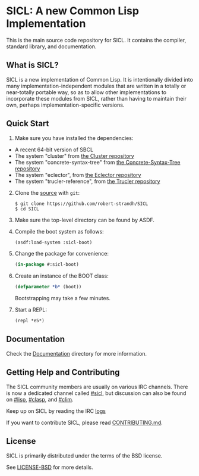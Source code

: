 
# SICL: A new Common Lisp Implementation

This is the main source code repository for SICL. It contains the
compiler, standard library, and documentation.

## What is SICL?

SICL is a new implementation of Common Lisp. It is intentionally
divided into many implementation-independent modules that are written
in a totally or near-totally portable way, so as to allow other
implementations to incorporate these modules from SICL, rather than
having to maintain their own, perhaps implementation-specific
versions.

## Quick Start

1. Make sure you have installed the dependencies:

[the Cluster repository]:https://github.com/robert-strandh/Cluster
[the Concrete-Syntax-Tree repository]:https://github.com/s-expressionists/Concrete-Syntax-Tree
[the Eclector repository]:https://github.com/s-expressionists/Eclector
[the Trucler repository]:https://github.com/s-expressionists/Trucler

   * A recent 64-bit version of SBCL
   * The system "cluster" from [the Cluster repository]
   * The system "concrete-syntax-tree" from [the Concrete-Syntax-Tree repository]
   * The system "eclector", from [the Eclector repository]
   * The system "trucler-reference", from [the Trucler repository]

2. Clone the [source] with `git`:

   ```
   $ git clone https://github.com/robert-strandh/SICL
   $ cd SICL
   ```

3. Make sure the top-level directory can be found by ASDF.

4. Compile the boot system as follows:

   ```lisp
   (asdf:load-system :sicl-boot)
   ```

5. Change the package for convenience:

   ```lisp
   (in-package #:sicl-boot)
   ```

6. Create an instance of the BOOT class:

   ```lisp
   (defparameter *b* (boot))
   ```

   Bootstrapping may take a few minutes.

7. Start a REPL:

   ```lisp
   (repl *e5*)
   ```

[source]: https://github.com/robert-strandh/SICL

## Documentation

[Documentation]:https://github.com/robert-strandh/SICL/tree/master/Specification

Check the [Documentation] directory for more information.

[CONTRIBUTING.md]: https://github.com/robert-strandh/SICL/blob/master/CONTRIBUTING.md

## Getting Help and Contributing

The SICL community members are usually on various IRC channels.  There
is now a dedicated channel called [#sicl], but discussion can also be
found on [#lisp], [#clasp], and [#clim].

[#sicl]: https://webchat.freenode.net/
[logs]:https://irclog.tymoon.eu/freenode/%23sicl
[#lisp]: https://webchat.freenode.net/
[#clasp]: https://webchat.freenode.net/
[#clim]: https://webchat.freenode.net/


[LICENSE-BSD]:https://github.com/robert-strandh/SICL/blob/master/LICENSE-BSD

Keep up on SICL by reading the IRC [logs]

If you want to contribute SICL, please read [CONTRIBUTING.md].

## License

SICL is primarily distributed under the terms of the BSD license.

See [LICENSE-BSD] for more details.



